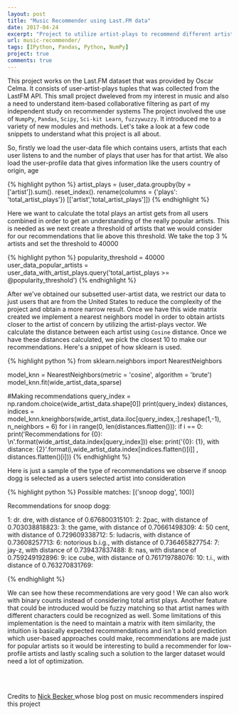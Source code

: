```yaml
---
layout: post
title: "Music Recommender using Last.FM data"
date: 2017-04-24
excerpt: "Project to utilize artist-plays to recommend different artists to a user"
url: music-recommender/
tags: [IPython, Pandas, Python, NumPy]
project: true
comments: true
---
```




This project works on the Last.FM dataset that was provided by Oscar Celma. It consists of user-artist-plays tuples that was collected from the LastFM API. This small project dweleved from my interest in music and also a need to understand item-based collaborative filtering as part of my independent study on recommender systems The project involved the use of `NumpPy`, `Pandas`, `Scipy`, `Sci-kit Learn`, `fuzzywuzzy`. It introduced me to a variety of new modules and methods. Let's take a look at a few code snippets to understand what this project is all about. 

So, firstly we load the user-data file which contains users, artists that each user listens to and the number of plays that user has for that artist. We also load the user-profile data that gives information like the users country of origin, age 

{% highlight python %}
artist_plays = (user_data.groupby(by = ['artist']).sum().
                reset_index().
                rename(columns = {'plays': 'total_artist_plays'})
                       [['artist','total_artist_plays']])
{% endhighlight %}

Here we want to calculate the total plays an artist gets from all users combined in order to get an understanding of the really popular artists. This is needed as we next create a threshold of artists that we would consider for our recommendations that lie above this threshold. We take the top 3 % artists and set the threshold to 40000

{% highlight python %}
popularity_threshold = 40000
user_data_popular_artists = user_data_with_artist_plays.query('total_artist_plays >= @popularity_threshold')
{% endhighlight %}

After we've obtained our subsetted user-artist data, we restrict our data to just users that are from the United States to reduce the complexity of the project and obtain a more narrow result. Once we have this wide matrix created we implement a nearest neighbors model in order to obtain artists closer to the artist of concern by utilizing the artist-plays vector. We calculate the distance between each artist using `Cosine` distance. Once we have these distances calculated, we pick the closest 10 to make our recommendations. Here's a snippet of how sklearn is used. 

{% highlight python %}
from sklearn.neighbors import NearestNeighbors

model_knn = NearestNeighbors(metric = 'cosine', algorithm = 'brute')
model_knn.fit(wide_artist_data_sparse)

#Making recommendations 
query_index = np.random.choice(wide_artist_data.shape[0])
print(query_index)
distances, indices = model_knn.kneighbors(wide_artist_data.iloc[query_index,:].reshape(1,-1),
                                         n_neighbors = 6)
for i in range(0, len(distances.flatten())):
    if i == 0:
        print('Recommendations for {0}: \n'.format(wide_artist_data.index[query_index]))
    else:
        print('{0}: {1}, with distance: {2}'.format(i,wide_artist_data.index[indices.flatten()[i]]
                                                   , distances.flatten()[i]))
{% endhighlight %}

Here is just a sample of the type of recommendations we observe if snoop dogg is selected as a users selected artist into consideration 

{% highlight python %}
Possible matches: [('snoop dogg', 100)]

Recommendations for snoop dogg:

1: dr. dre, with distance of 0.676800315101:
2: 2pac, with distance of 0.703038818823:
3: the game, with distance of 0.70661498309:
4: 50 cent, with distance of 0.729609338712:
5: ludacris, with distance of 0.73608257713:
6: notorious b.i.g., with distance of 0.736465827754:
7: jay-z, with distance of 0.739437837488:
8: nas, with distance of 0.759249192896:
9: ice cube, with distance of 0.761719788076:
10: t.i., with distance of 0.763270831769:

{% endhighlight %}

We can see how these recommendations are very good ! We can also work with binary counts instead of considering total artist plays. Another feature that could be introduced would be fuzzy matching so that artist names with different characters could be recognized as well. Some limitations of this implementation is the need to maintain a matrix with item similarity, the intuition is basically expected recommendations and isn't a bold prediction which user-based approaches could make, recommendations are made just for popular artists so it would be interesting to build a recommender for low-profile artists and lastly scaling such a solution to the larger dataset would need a lot of optimization. 

<br><br>

Credits to <a href = "https://beckernick.github.io/datascience/"> Nick Becker </a> whose blog post on music recommenders inspired this project 
